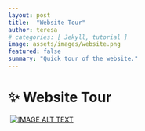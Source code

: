```yaml
---
layout: post
title:  "Website Tour"
author: teresa
# categories: [ Jekyll, tutorial ]
image: assets/images/website.png
featured: false
summary: "Quick tour of the website."
---
```



# ✨ Website Tour
​
[![IMAGE ALT TEXT](http://img.youtube.com/vi/HiIRRsicOnw/0.jpg)](https://www.youtube.com/watch?v=HiIRRsicOnw)
